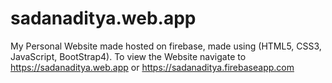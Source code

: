 # sadanaditya.web.app
My Personal Website made hosted on firebase, made using (HTML5, CSS3, JavaScript, BootStrap4).
To view the Website navigate to https://sadanaditya.web.app or https://sadanaditya.firebaseapp.com
